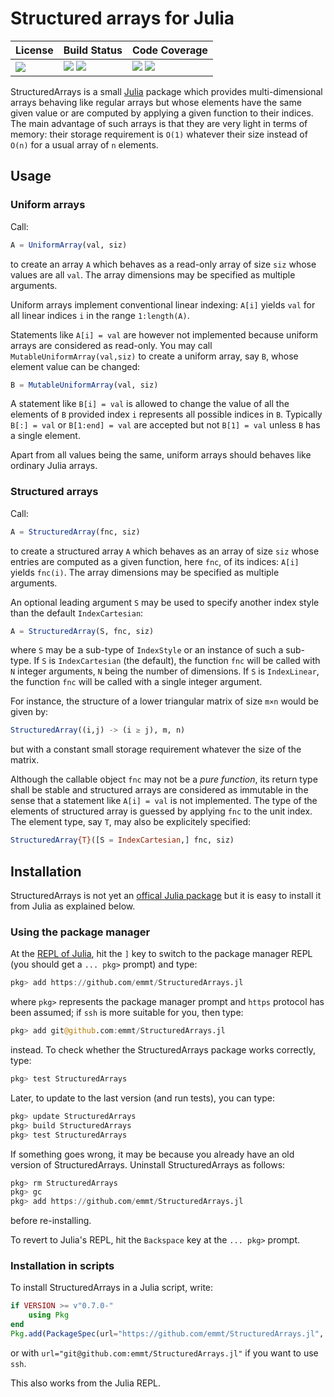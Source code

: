 # Structured arrays for Julia

| **License**                     | **Build Status**                                                | **Code Coverage**                                                   |
|:--------------------------------|:----------------------------------------------------------------|:--------------------------------------------------------------------|
| [![][license-img]][license-url] | [![][travis-img]][travis-url] [![][appveyor-img]][appveyor-url] | [![][coveralls-img]][coveralls-url] [![][codecov-img]][codecov-url] |

StructuredArrays is a small [Julia](https://julialang.org/) package which
provides multi-dimensional arrays behaving like regular arrays but whose
elements have the same given value or are computed by applying a given function
to their indices.  The main advantage of such arrays is that they are very
light in terms of memory: their storage requirement is `O(1)` whatever their
size instead of `O(n)` for a usual array of `n` elements.


## Usage

### Uniform arrays

Call:

```julia
A = UniformArray(val, siz)
```

to create an array `A` which behaves as a read-only array of size `siz` whose
values are all `val`.  The array dimensions may be specified as multiple
arguments.

Uniform arrays implement conventional linear indexing: `A[i]` yields `val` for
all linear indices `i` in the range `1:length(A)`.

Statements like `A[i] = val` are however not implemented because uniform arrays
are considered as read-only.  You may call `MutableUniformArray(val,siz)` to
create a uniform array, say `B`, whose element value can be changed:

```julia
B = MutableUniformArray(val, siz)
```

A statement like `B[i] = val` is allowed to change the value of all the
elements of `B` provided index `i` represents all possible indices in `B`.
Typically `B[:] = val` or `B[1:end] = val` are accepted but not `B[1] = val`
unless `B` has a single element.

Apart from all values being the same, uniform arrays should behaves like
ordinary Julia arrays.


### Structured arrays

Call:

```julia
A = StructuredArray(fnc, siz)
```

to create a structured array `A` which behaves as an array of size `siz` whose
entries are computed as a given function, here `fnc`, of its indices: `A[i]`
yields `fnc(i)`.  The array dimensions may be specified as multiple arguments.

An optional leading argument `S` may be used to specify another index style
than the default `IndexCartesian`:

```julia
A = StructuredArray(S, fnc, siz)
```

where `S` may be a sub-type of `IndexStyle` or an instance of such a sub-type.
If `S` is `IndexCartesian` (the default), the function `fnc` will be called
with `N` integer arguments, `N` being the number of dimensions.  If `S` is
`IndexLinear`, the function `fnc` will be called with a single integer
argument.

For instance, the structure of a lower triangular matrix of size `m×n` would be
given by:

```julia
StructuredArray((i,j) -> (i ≥ j), m, n)
```

but with a constant small storage requirement whatever the size of the matrix.

Although the callable object `fnc` may not be a *pure function*, its return
type shall be stable and structured arrays are considered as immutable in the
sense that a statement like `A[i] = val` is not implemented.  The type of the
elements of structured array is guessed by applying `fnc` to the unit index.
The element type, say `T`, may also be explicitely specified:

```julia
StructuredArray{T}([S = IndexCartesian,] fnc, siz)
```


## Installation

StructuredArrays is not yet an [offical Julia
package](https://pkg.julialang.org/) but it is easy to install it from Julia as
explained below.


### Using the package manager


At the [REPL of
Julia](https://docs.julialang.org/en/stable/manual/interacting-with-julia/),
hit the `]` key to switch to the package manager REPL (you should get a
`... pkg>` prompt) and type:

```julia
pkg> add https://github.com/emmt/StructuredArrays.jl
```

where `pkg>` represents the package manager prompt and `https` protocol has
been assumed; if `ssh` is more suitable for you, then type:

```julia
pkg> add git@github.com:emmt/StructuredArrays.jl
```

instead.  To check whether the StructuredArrays package works correctly, type:

```julia
pkg> test StructuredArrays
```

Later, to update to the last version (and run tests), you can type:

```julia
pkg> update StructuredArrays
pkg> build StructuredArrays
pkg> test StructuredArrays
```

If something goes wrong, it may be because you already have an old version of
StructuredArrays.  Uninstall StructuredArrays as follows:

```julia
pkg> rm StructuredArrays
pkg> gc
pkg> add https://github.com/emmt/StructuredArrays.jl
```

before re-installing.

To revert to Julia's REPL, hit the `Backspace` key at the `... pkg>` prompt.


### Installation in scripts

To install StructuredArrays in a Julia script, write:

```julia
if VERSION >= v"0.7.0-"
    using Pkg
end
Pkg.add(PackageSpec(url="https://github.com/emmt/StructuredArrays.jl", rev="master"));
```

or with `url="git@github.com:emmt/StructuredArrays.jl"` if you want to use `ssh`.

This also works from the Julia REPL.

[doc-stable-img]: https://img.shields.io/badge/docs-stable-blue.svg
[doc-stable-url]: https://emmt.github.io/StructuredArrays.jl/stable

[doc-dev-img]: https://img.shields.io/badge/docs-dev-blue.svg
[doc-dev-url]: https://emmt.github.io/StructuredArrays.jl/dev

[license-url]: ./LICENSE.md
[license-img]: http://img.shields.io/badge/license-MIT-brightgreen.svg?style=flat

[travis-img]: https://travis-ci.org/emmt/StructuredArrays.jl.svg?branch=master
[travis-url]: https://travis-ci.org/emmt/StructuredArrays.jl

[appveyor-img]: https://ci.appveyor.com/api/projects/status/github/emmt/StructuredArrays.jl?branch=master
[appveyor-url]: https://ci.appveyor.com/project/emmt/StructuredArrays-jl/branch/master

[coveralls-img]: https://coveralls.io/repos/emmt/StructuredArrays.jl/badge.svg?branch=master&service=github
[coveralls-url]: https://coveralls.io/github/emmt/StructuredArrays.jl?branch=master

[codecov-img]: http://codecov.io/github/emmt/StructuredArrays.jl/coverage.svg?branch=master
[codecov-url]: http://codecov.io/github/emmt/StructuredArrays.jl?branch=master
